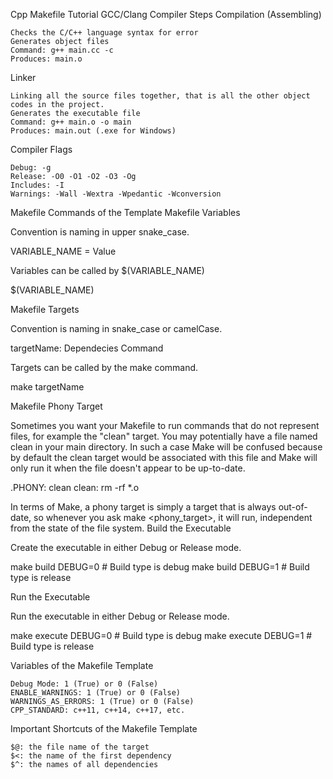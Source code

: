 Cpp Makefile Tutorial
GCC/Clang Compiler Steps
Compilation (Assembling)

    Checks the C/C++ language syntax for error
    Generates object files
    Command: g++ main.cc -c
    Produces: main.o

Linker

    Linking all the source files together, that is all the other object codes in the project.
    Generates the executable file
    Command: g++ main.o -o main
    Produces: main.out (.exe for Windows)

Compiler Flags

    Debug: -g
    Release: -O0 -O1 -O2 -O3 -Og
    Includes: -I
    Warnings: -Wall -Wextra -Wpedantic -Wconversion

Makefile Commands of the Template
Makefile Variables

Convention is naming in upper snake_case.

  VARIABLE_NAME = Value

Variables can be called by $(VARIABLE_NAME)

  $(VARIABLE_NAME)

Makefile Targets

Convention is naming in snake_case or camelCase.

  targetName: Dependecies
    Command

Targets can be called by the make command.

  make targetName

Makefile Phony Target

Sometimes you want your Makefile to run commands that do not represent files, for example the "clean" target. You may potentially have a file named clean in your main directory. In such a case Make will be confused because by default the clean target would be associated with this file and Make will only run it when the file doesn't appear to be up-to-date.

.PHONY: clean
clean:
  rm -rf *.o

In terms of Make, a phony target is simply a target that is always out-of-date, so whenever you ask make <phony_target>, it will run, independent from the state of the file system.
Build the Executable

Create the executable in either Debug or Release mode.

  make build DEBUG=0 # Build type is debug
  make build DEBUG=1 # Build type is release

Run the Executable

Run the executable in either Debug or Release mode.

  make execute DEBUG=0 # Build type is debug
  make execute DEBUG=1 # Build type is release

Variables of the Makefile Template

    Debug Mode: 1 (True) or 0 (False)
    ENABLE_WARNINGS: 1 (True) or 0 (False)
    WARNINGS_AS_ERRORS: 1 (True) or 0 (False)
    CPP_STANDARD: c++11, c++14, c++17, etc.

Important Shortcuts of the Makefile Template

    $@: the file name of the target
    $<: the name of the first dependency
    $^: the names of all dependencies
